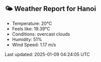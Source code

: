 <!-- WEATHER-START -->
## 🌤 Weather Report for Hanoi

- Temperature: 20°C
- Feels like: 19.39°C
- Conditions: overcast clouds
- Humidity: 51%
- Wind Speed: 1.17 m/s

Last updated: 2025-01-09 04:24:05 UTC
<!-- WEATHER-END -->
